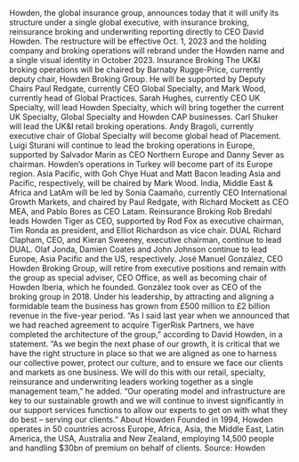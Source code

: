Howden, the global insurance group, announces today that it will unify its structure under a single global executive, with insurance broking, reinsurance broking and underwriting reporting directly to CEO David Howden.
The restructure will be effective Oct. 1, 2023 and the holding company and broking operations will rebrand under the Howden name and a single visual identity in October 2023.
Insurance Broking
The UK&I broking operations will be chaired by Barnaby Rugge-Price, currently deputy chair, Howden Broking Group. He will be supported by Deputy Chairs Paul Redgate, currently CEO Global Specialty, and Mark Wood, currently head of Global Practices.
Sarah Hughes, currently CEO UK Specialty, will lead Howden Specialty, which will bring together the current UK Specialty, Global Specialty and Howden CAP businesses.
Carl Shuker will lead the UK&I retail broking operations.
Andy Bragoli, currently executive chair of Global Specialty will become global head of Placement.
Luigi Sturani will continue to lead the broking operations in Europe, supported by Salvador Marin as CEO Northern Europe and Danny Sever as chairman. Howden’s operations in Turkey will become part of its Europe region.
Asia Pacific, with Goh Chye Huat and Matt Bacon leading Asia and Pacific, respectively, will be chaired by Mark Wood.
India, Middle East & Africa and LatAm will be led by Sonia Caamaño, currently CEO International Growth Markets, and chaired by Paul Redgate, with Richard Mockett as CEO MEA, and Pablo Bores as CEO Latam.
Reinsurance Broking
Rob Bredahl leads Howden Tiger as CEO, supported by Rod Fox as executive chairman, Tim Ronda as president, and Elliot Richardson as vice chair.
DUAL
Richard Clapham, CEO, and Kieran Sweeney, executive chairman, continue to lead DUAL.
Olaf Jonda, Damien Coates and John Johnson continue to lead Europe, Asia Pacific and the US, respectively.
José Manuel González, CEO Howden Broking Group, will retire from executive positions and remain with the group as special adviser, CEO Office, as well as becoming chair of Howden Iberia, which he founded.
González took over as CEO of the broking group in 2018. Under his leadership, by attracting and aligning a formidable team the business has grown from £500 million to £2 billion revenue in the five-year period.
“As I said last year when we announced that we had reached agreement to acquire TigerRisk Partners, we have completed the architecture of the group,” according to David Howden, in a statement.
“As we begin the next phase of our growth, it is critical that we have the right structure in place so that we are aligned as one to harness our collective power, protect our culture, and to ensure we face our clients and markets as one business. We will do this with our retail, specialty, reinsurance and underwriting leaders working together as a single management team,” he added.
“Our operating model and infrastructure are key to our sustainable growth and we will continue to invest significantly in our support services functions to allow our experts to get on with what they do best – serving our clients.”
About Howden
Founded in 1994, Howden operates in 50 countries across Europe, Africa, Asia, the Middle East, Latin America, the USA, Australia and New Zealand, employing 14,500 people and handling $30bn of premium on behalf of clients.
Source: Howden